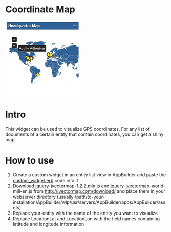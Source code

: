 # Coordinate Map #

![Screen shot of the "Coordinate Map" widget.](sample.jpg)

# Intro #
This widget can be used to visualize GPS coordinates. For any list of documents of a certain entity that contain coordinates, you can get a shiny map.

# How to use #
1. Create a custom widget in an entity list view in AppBuilder and paste the [custom_widget.erb](custom_widget.erb) code into it
2. Download jquery-jvectormap-1.2.2.min.js and jquery-jvectormap-world-mill-en.js from http://jvectormap.com/download/ and place them in your webserver directory (usually /path/to-your-installation/AppBuilder/wlp/usr/servers/AppBuilder/apps/AppBuilder/assets)
3. Replace your-entity with the name of the entity you want to visualize
4. Replace LocationLat and LocationLon with the field names containing latitude and longitude information
